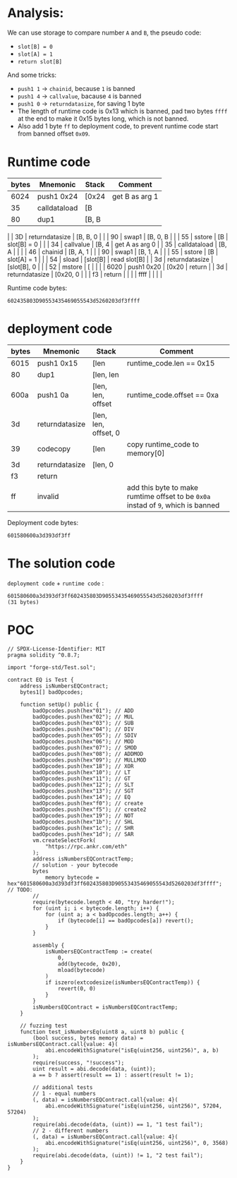 # Analysis:
We can use storage to compare number `A` and `B`, the pseudo code:
- `slot[B] = 0`
- `slot[A] = 1`
- `return slot[B]`

And some tricks:

- `push1 1`  -> `chainid`,        because `1` is banned
- `push1 4`  -> `callvalue`,      bacause `4` is banned
- `push1 0`  -> `returndatasize`, for saving 1 byte
- The length of runtime code is 0x13 which is banned, pad two bytes `ffff` at the end to make it 0x15 bytes long, which is not banned.
- Also add 1 byte `ff` to deployment code, to prevent runtime code start from banned offset `0x09`.


# Runtime code

| bytes | Mnemonic       | Stack          | Comment         |
| -     | -              | -              | -               |
| 6024  | push1 0x24     | [0x24          | get B as arg 1  |
| 35    | calldataload   | [B             |                 |
| 80    | dup1           | [B, B          |                 |
|
| 3D    | returndatasize | [B, B, 0       |                 |
| 90    | swap1          | [B, 0, B       |                 |
| 55    | sstore         | [B             | slot[B] = 0     |
|
| 34    | callvalue      | [B, 4          | get A as arg 0  |
| 35    | calldataload   | [B, A          |                 |
|
| 46    | chainid        | [B, A, 1       |                 |
| 90    | swap1          | [B, 1, A       |                 |
| 55    | sstore         | [B             | slot[A] = 1     |
|
| 54    | sload          | [slot[B]       | read slot[B]    |
| 3d    | returndatasize | [slot[B], 0    |                 |
| 52    | mstore         | [              |                 |
|
| 6020  | push1 0x20     | [0x20          | return          |
| 3d    | returndatasize | [0x20, 0       |                 |
| f3    | return         |                |                 |
| ffff  |                |                |                 |


Runtime code bytes:
```
602435803D90553435469055543d5260203df3ffff
```

# deployment code

| bytes | Mnemonic       | Stack                | Comment                        |
| -     | -              | -                    | -                              |
| 6015  | push1 0x15     | [len                 | runtime_code.len == 0x15       |
| 80    | dup1           | [len, len            |                                |
| 600a  | push1 0a       | [len, len, offset    | runtime_code.offset == 0xa     |
| 3d    | returndatasize | [len, len, offset, 0 |                                |
| 39    | codecopy       | [len                 | copy runtime_code to memory[0] |
| 3d    | returndatasize | [len, 0              |                                |
| f3    | return         |                      |                                |
| ff    | invalid        |                      | add this byte to make rumtime offset to be `0x0a` instad of `9`, which is banned |


Deployment code bytes:
```
601580600a3d393df3ff
```

# The solution code 
`deployment code` + `runtime code` :
```
601580600a3d393df3ff602435803D90553435469055543d5260203df3ffff
(31 bytes)
```

# POC
```solidity
// SPDX-License-Identifier: MIT
pragma solidity ^0.8.7;

import "forge-std/Test.sol";

contract EQ is Test {
    address isNumbersEQContract;
    bytes1[] badOpcodes;

    function setUp() public {
        badOpcodes.push(hex"01"); // ADD
        badOpcodes.push(hex"02"); // MUL
        badOpcodes.push(hex"03"); // SUB
        badOpcodes.push(hex"04"); // DIV
        badOpcodes.push(hex"05"); // SDIV
        badOpcodes.push(hex"06"); // MOD
        badOpcodes.push(hex"07"); // SMOD
        badOpcodes.push(hex"08"); // ADDMOD
        badOpcodes.push(hex"09"); // MULLMOD
        badOpcodes.push(hex"18"); // XOR
        badOpcodes.push(hex"10"); // LT
        badOpcodes.push(hex"11"); // GT
        badOpcodes.push(hex"12"); // SLT
        badOpcodes.push(hex"13"); // SGT
        badOpcodes.push(hex"14"); // EQ
        badOpcodes.push(hex"f0"); // create
        badOpcodes.push(hex"f5"); // create2
        badOpcodes.push(hex"19"); // NOT
        badOpcodes.push(hex"1b"); // SHL
        badOpcodes.push(hex"1c"); // SHR
        badOpcodes.push(hex"1d"); // SAR
        vm.createSelectFork(
            "https://rpc.ankr.com/eth"
        );
        address isNumbersEQContractTemp;
        // solution - your bytecode
        bytes
            memory bytecode = hex"601580600a3d393df3ff602435803D90553435469055543d5260203df3ffff"; // TODO:
        //
        require(bytecode.length < 40, "try harder!");
        for (uint i; i < bytecode.length; i++) {
            for (uint a; a < badOpcodes.length; a++) {
				if (bytecode[i] == badOpcodes[a]) revert();
            }
        }

        assembly {
            isNumbersEQContractTemp := create(
                0,
                add(bytecode, 0x20),
                mload(bytecode)
            )
            if iszero(extcodesize(isNumbersEQContractTemp)) {
                revert(0, 0)
            }
        }
        isNumbersEQContract = isNumbersEQContractTemp;
    }

    // fuzzing test
    function test_isNumbersEq(uint8 a, uint8 b) public {
        (bool success, bytes memory data) = isNumbersEQContract.call{value: 4}(
            abi.encodeWithSignature("isEq(uint256, uint256)", a, b)
        );
        require(success, "!success");
        uint result = abi.decode(data, (uint));
        a == b ? assert(result == 1) : assert(result != 1);

        // additional tests
        // 1 - equal numbers
        (, data) = isNumbersEQContract.call{value: 4}(
            abi.encodeWithSignature("isEq(uint256, uint256)", 57204, 57204)
        );
        require(abi.decode(data, (uint)) == 1, "1 test fail");
        // 2 - different numbers
        (, data) = isNumbersEQContract.call{value: 4}(
            abi.encodeWithSignature("isEq(uint256, uint256)", 0, 3568)
        );
        require(abi.decode(data, (uint)) != 1, "2 test fail");
    }
}

```
